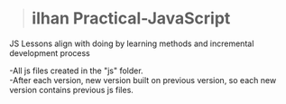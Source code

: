 > # ilhan Practical-JavaScript
JS Lessons align with doing by learning methods and incremental development process 
 
-All js files created in the "js" folder.<br>
-After each version, new version built on previous version, so each new version contains previous js files.

